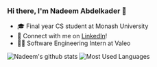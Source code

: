 ### Hi there, I'm Nadeem Abdelkader 👋

- 🎓  Final year CS student at Monash University
- 🔗  Connect with me on [LinkedIn](https://www.linkedin.com/in/nadeem-abdelkader)!
- 👨‍💻 Software Engineering Intern at Valeo

<!---
Nadeem-Abdelkader/Nadeem-Abdelkader is a ✨ special ✨ repository because its `README.md` (this file) appears on your GitHub profile.
You can click the Preview link to take a look at your changes.

Here are some ideas to get you started:
- 🔭 I’m currently working on ...
- 🌱 I’m currently learning ...
- 👯 I’m looking to collaborate on ...
- 🤔 I’m looking for help with ...
- 💬 Ask me about ...
- 📫 How to reach me: ...
- 😄 Pronouns: ...
- ⚡ Fun fact: ...
--->

<!---
<p align="center"> <img src="https://github-readme-stats.vercel.app/api?username=Nadeem-Abdelkader&show_icons=true&theme=gotham" alt="Nadeem-Abdelkader"/>
--->

![Nadeem's github stats](https://github-readme-stats.vercel.app/api?username=Nadeem-Abdelkader&theme=vue&show_icons=true)
![Most Used Languages](https://github-readme-stats.vercel.app/api/top-langs/?username=Ehco1996&show_icons=true&layout=compact&theme=vue&hide_border=true&hide=html,css)
<!---
![Activity Graph](https://top-langs.herokuapp.com/graph?username=Nadeem-Abdelkader&theme=github)
<div align="center">
  <img src="https://github-profile-trophy.vercel.app/?username=Nadeem-Abdelkader&column=7&theme=onedark" />
</div>
--->

